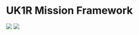 # UK1R Mission Framework
[![](https://img.shields.io/badge/Version-v0.1-red)](https://github.com/uk-1rifles/a3-mission-framework/releases/latest)
[![](https://img.shields.io/badge/Github-Wiki-lightgrey.svg?style=flat-square)](https://github.com/uk-1rifles/a3-mission-framework/wiki)
